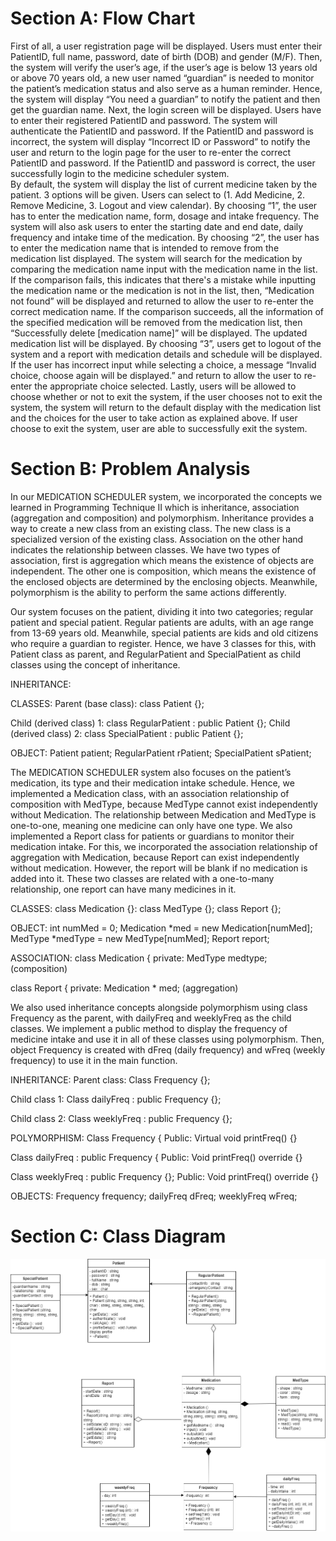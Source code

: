 # Section A: Flow Chart
First of all, a user registration page will be displayed. Users must enter their PatientID, full name, password, date of birth (DOB) and gender (M/F). Then, the system will verify the user’s age, if the user’s age is below 13 years old or above 70 years old, a new user named “guardian” is needed to monitor the patient’s medication status and also serve as a human reminder. Hence, the system will display “You need a guardian” to notify the patient and then get the guardian name. Next, the login screen will be displayed. Users have to enter their registered PatientID and password. The system will authenticate the PatientID and password. If the PatientID and password is incorrect, the system will display “Incorrect ID or Password” to notify the user and return to the login page for the user to re-enter the correct PatientID and password. If the PatientID and password is correct, the user successfully login to the medicine scheduler system. <br> 
By default, the system will display the list of current medicine taken by the patient. 3 options will be given. Users can select to (1. Add Medicine, 2. Remove Medicine, 3. Logout and view calendar). By choosing “1”, the user has to enter the medication name, form, dosage and intake frequency. The system will also ask users to enter the starting date and end date, daily frequency and intake time of the medication. By choosing “2”, the user has to enter the medication name that is intended to remove from the medication list displayed. The system will search for the medication by comparing the medication name input with the medication name in the list. If the comparison fails, this indicates that there's a mistake while inputting the medication name or the medication is not in the list, then, “Medication not found” will be displayed and returned to allow the user to re-enter the correct medication name. If the comparison succeeds, all the information of the specified medication will be removed from the medication list, then “Successfully delete [medication name]” will be displayed. The updated medication list will be displayed. By choosing “3”, users get to logout of the system and a report with medication details and schedule will be displayed. If the user has incorrect input while selecting a choice, a message “Invalid choice, choose again will be displayed.” and return to allow the user to re-enter the appropriate choice selected. Lastly, users will be allowed to choose whether or not to exit the system, if the user chooses not to exit the system, the system will return to the default display with the medication list and the choices for the user to take action as explained above. If user choose to exit the system, user are able to successfully exit the system.        


# Section B: Problem Analysis
In our MEDICATION SCHEDULER system, we incorporated the concepts we learned in Programming Technique II which is inheritance, association (aggregation and composition) and polymorphism. Inheritance provides a way to create a new class from an existing class. The new class is a specialized version of the existing class. Association on the other hand indicates the relationship between classes. We have two types of association, first is aggregation which means the existence of objects are independent. The other one is composition, which means the existence of the enclosed objects are determined by the enclosing objects. Meanwhile, polymorphism is the ability to perform the same actions differently.

Our system focuses on the patient, dividing it into two categories; regular patient and special patient. Regular patients are adults, with an age range from 13-69 years old. Meanwhile, special patients are kids and old citizens who require a guardian to register. Hence, we have 3 classes for this, with Patient class as parent, and RegularPatient and SpecialPatient as child classes using the concept of inheritance.

INHERITANCE:

CLASSES:
Parent (base class): 
class Patient {};

Child (derived class) 1: 
class RegularPatient : public Patient {};
Child (derived class) 2: 
class SpecialPatient : public Patient {};

OBJECT:
Patient patient;
RegularPatient rPatient;
SpecialPatient sPatient;


The MEDICATION SCHEDULER system also focuses on the patient’s medication, its type and their medication intake schedule. Hence, we implemented a Medication class, with an association relationship of composition with MedType, because MedType cannot exist independently without Medication. The relationship between Medication and MedType is one-to-one, meaning one medicine can only have one type. We also implemented a Report class for patients or guardians to monitor their medication intake. For this, we incorporated the association relationship of aggregation with Medication, because Report can exist independently without medication. However, the report will be blank if no medication is added into it. These two classes are related with a one-to-many relationship, one report can have many medicines in it.

CLASSES:
class Medication {}:
class MedType {};
class Report {};

OBJECT:
int numMed = 0;
Medication *med =  new Medication[numMed];
MedType *medType = new MedType[numMed];
Report report;

ASSOCIATION:
class Medication {
	private:
	MedType medtype; (composition) 


class Report {
private:
Medication * med; (aggregation)


We also used inheritance concepts alongside polymorphism using class Frequency as the parent, with dailyFreq and weeklyFreq as the child classes. We implement a public method to display the frequency of medicine intake and use it in all of these classes using polymorphism. Then, object Frequency is created with dFreq (daily frequency) and wFreq (weekly frequency) to use it in the main function.

INHERITANCE:
Parent class:
Class Frequency {};

Child class 1:
Class dailyFreq : public Frequency {};

Child class 2:
Class weeklyFreq : public Frequency {};

POLYMORPHISM:
Class Frequency {
Public:
Virtual void printFreq() {}

Class dailyFreq : public Frequency {
Public:
Void printFreq() override {}

Class weeklyFreq : public Frequency {};
Public:
	Void printFreq() override {}

OBJECTS:
Frequency frequency;
dailyFreq dFreq;
weeklyFreq wFreq;


# Section C: Class Diagram
![UML diagram](images/uml%20diagram%20[PT2-proj].png)
